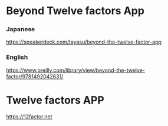 # Beyond Twelve factors App
### Japanese
https://speakerdeck.com/tayasu/beyond-the-twelve-factor-app

### English
https://www.oreilly.com/library/view/beyond-the-twelve-factor/9781492042631/

# Twelve factors APP
https://12factor.net


